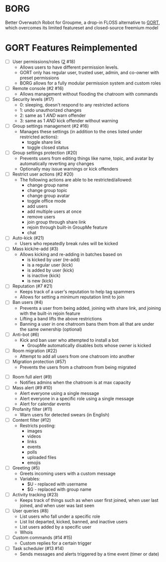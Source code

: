# BORG
Better Overwatch Robot for Groupme, a drop-in FLOSS alternative to [GORT](https://botsol.net/gort/), which overcomes its limited featureset and closed-source freemium model

# GORT Features Reimplemented

* [ ] User permissions/roles ([2] #18)
  * Allows users to have different permission levels.
  * GORT only has regular user, trusted user, admin, and co-owner with preset permissions
  * BORG allows for a fully modular permission system and custom roles
* [ ] Remote console (#2 #16)
  * Allows management without flooding the chatroom with commands
* [ ] Security levels (#17)
  * 0: sleeping, doesn't respond to any restricted actions
  * 1: undo unauthorized changes
  * 2: same as 1 *AND* warn offender
  * 3: same as 1 *AND* kick offender without warning
* [ ] Group settings management (#2 #16)
  * Manages these settings (in addition to the ones listed under restricted actions):
    * toggle share link
    * toggle closed status
* [ ] Group settings protection (#20)
  * Prevents users from editing things like name, topic, and avatar by automatically reverting any changes
  * Optionally may issue warnings or kick offenders
* [ ] Restrict user actions (#2 #20)
  * The following actions are able to be restricted/allowed:
    * change group name
    * change group topic
    * change group avatar
    * toggle office mode
    * add users
    * add multiple users at once
    * remove users
    * join group through share link
    * rejoin through built-in GroupMe feature
    * chat
* [ ] Auto-kick (#21)
  * Users who repeatedly break rules will be kicked
* [ ] Mass kick/re-add (#3)
  * Allows kicking and re-adding in batches based on
    * is kicked by user (re-add)
    * is a regular user (kick)
    * is added by user (kick)
    * is inactive (kick)
    * is new (kick)
* [ ] Reputation (#7 #21)
  * Keeps track of a user's reputation to help tag spammers
  * Allows for setting a minimum reputation limit to join
* [ ] Ban users (#4)
  * Prevents a user from being added, joining with share link, and joining with the built-in rejoin feature
  * Lifting a band lifts the above restrictions
  * Banning a user in one chatroom bans them from all that are under the same ownership (optional)
* [ ] Anti-bot (#6)
  * Kick and ban user who attempted to install a bot
    * GroupMe automatically disables bots whose owner is kicked
* [ ] Room migration (#22)
  * Attempt to add all users from one chatroom into another
* [ ] Migration protection (#57)
  * Prevents the users from a chatroom from being migrated
<!-- NOTE: This may just be a GORT thing, not a GroupMe thing
* [ ] Anti-ghost
  * Prevents users from exploiting the GroupMe Ghost Rejoin vulnerability
-->
* [ ] Room full alert (#9)
  * Notifies admins when the chatroom is at max capacity
* [ ] Mass alert (#9 #10)
  * Alert everyone using a single message
  * Alert everyone in a specific role using a single message
  * Alert for calendar events
* [ ] Profanity filter (#11)
  * Warn users for detected swears (in English)
* [ ] Content filter (#12)
  * Restricts posting:
    * images
    * videos
    * links
    * events
    * polls
    * uploaded files
    * emojis
* [ ] Greeting (#5)
  * Greets incoming users with a custom message
  * Variables:
    * $U - replaced with username
    * $G - replaced with group name
* [ ] Activity tracking (#23)
  * Keeps track of things such as when user first joined, when user last joined, and when user was last seen
* [ ] User queries (#8)
  * List users who fall under a specific role
  * List list departed, kicked, banned, and inactive users
  * List users added by a specific user
  * Whois
* [ ] Custom commands (#14 #15)
  * Custom replies for a certain trigger
* [ ] Task scheduler (#13 #14)
  * Sends messages and alerts triggered by a time event (timer or date)

[2]: /issues/23 "#2"
